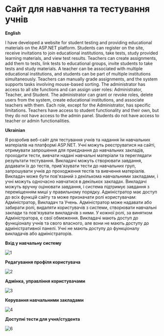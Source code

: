 # Сайт для навчання та тестування учнів

<b>English</b>

I have developed a website for student testing and providing educational materials on the ASP.NET platform. 
Students can register on the site, receive invitations to join educational institutions, take tests, study provided learning materials, and view test results. 
Teachers can create assignments, add them to tests, link tests to educational groups, invite students to take tests and study materials.
A teacher can be associated with multiple educational institutions, and students can be part of multiple institutions simultaneously. 
Teachers can manually grade assignments, and the system supports tasks involving mouse-based sorting. 
The administrator has access to all site functions and can assign user roles: Administrator, Teacher, and Student. 
The administrator can grant or revoke roles, delete users from the system, create educational institutions, and associate teachers with them.
Each role, except for the Administrator, has specific limitations. 
Teachers have access to student functionality and their own, but they do not have access to the admin panel. 
Students do not have access to teacher or admin functionalities.

<b>Ukrainian</b>

Я розробив веб-сайт для тестування учнів та надання їм навчальних матеріалів на платформі ASP.NET. 
Учні можуть реєструватися на сайті, отримувати запрошення для приєднання до навчальних закладів, проходити тести, вивчати надані навчальні матеріали та 
переглядати результати тестування. Викладачі можуть створювати завдання, додавати їх до тестів, прив'язувати тести до навчальних груп, запрошувати учнів до проходження 
тестів та вивчення матеріалів. Викладач може бути пов'язаний з декількома навчальними закладами, і учні можуть одночасно навчатися в декількох закладах.
Викладачі можуть вручну оцінювати завдання, і система підтримує завдання з переміщенням миші у правильному порядку. Адміністратор має доступ до всіх функцій сайту та може призначати ролі 
користувачам: Адміністратор, Викладач та Учень. Адміністратор може надавати або забирати ролі, видаляти користувачів з системи, створювати навчальні заклади та
пов'язувати викладачів з ними. У кожної ролі, за винятком Адміністратора, є свої обмеження. Викладачі мають доступ до функціоналу учнів та свого власного, 
але вони не мають доступу до адміністративної панелі. Учні не мають доступу до функціоналу викладачів або адміністраторів.

<b>Вхід у навчальну систему</b>

![1](https://github.com/valick18/StudyProject/assets/58089417/3d500f18-91e1-4157-b4f0-7201b88841f3)

<b>Редагування профіля користувача</b>

![2](https://github.com/valick18/StudyProject/assets/58089417/b58037f1-26af-4d1e-a313-8c4c61dd4fc9)

<b>Адмінка, управління користувачами</b>

![3](https://github.com/valick18/StudyProject/assets/58089417/99a0b275-7fa3-4e43-8c2f-bb901c6921ba)

<b>Керування навчальними закладами</b>

![4](https://github.com/valick18/StudyProject/assets/58089417/31c64d48-b260-4d22-88a5-e7ad333885bb)

<b>Доступні тести для учня/студента</b>

![6](https://github.com/valick18/StudyProject/assets/58089417/82068241-0ad1-4148-9b75-bb7cc3a91336)

